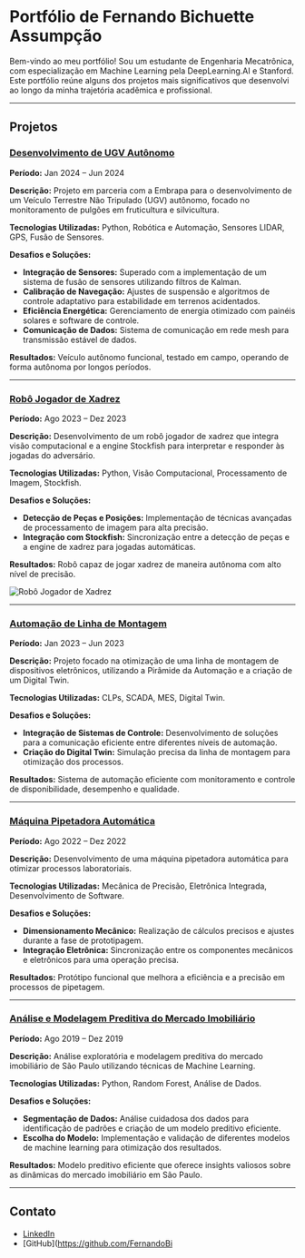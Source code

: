 # Portfólio de Fernando Bichuette Assumpção

Bem-vindo ao meu portfólio! Sou um estudante de Engenharia Mecatrônica, com especialização em Machine Learning pela DeepLearning.AI e Stanford. Este portfólio reúne alguns dos projetos mais significativos que desenvolvi ao longo da minha trajetória acadêmica e profissional.

---

## Projetos

### [Desenvolvimento de UGV Autônomo](https://github.com/pfeinsper/unmaned-ground-vehicle-2024.1)
**Período:** Jan 2024 – Jun 2024

**Descrição:** Projeto em parceria com a Embrapa para o desenvolvimento de um Veículo Terrestre Não Tripulado (UGV) autônomo, focado no monitoramento de pulgões em fruticultura e silvicultura.

**Tecnologias Utilizadas:** Python, Robótica e Automação, Sensores LIDAR, GPS, Fusão de Sensores.

**Desafios e Soluções:**
- **Integração de Sensores:** Superado com a implementação de um sistema de fusão de sensores utilizando filtros de Kalman.
- **Calibração de Navegação:** Ajustes de suspensão e algoritmos de controle adaptativo para estabilidade em terrenos acidentados.
- **Eficiência Energética:** Gerenciamento de energia otimizado com painéis solares e software de controle.
- **Comunicação de Dados:** Sistema de comunicação em rede mesh para transmissão estável de dados.

**Resultados:** Veículo autônomo funcional, testado em campo, operando de forma autônoma por longos períodos.

---

### [Robô Jogador de Xadrez](https://github.com/FernandoBichuette/Projeto-Xadrez.git)
**Período:** Ago 2023 – Dez 2023

**Descrição:** Desenvolvimento de um robô jogador de xadrez que integra visão computacional e a engine Stockfish para interpretar e responder às jogadas do adversário.

**Tecnologias Utilizadas:** Python, Visão Computacional, Processamento de Imagem, Stockfish.

**Desafios e Soluções:**
- **Detecção de Peças e Posições:** Implementação de técnicas avançadas de processamento de imagem para alta precisão.
- **Integração com Stockfish:** Sincronização entre a detecção de peças e a engine de xadrez para jogadas automáticas.

**Resultados:** Robô capaz de jogar xadrez de maneira autônoma com alto nível de precisão.

<img src="img/xadrez.gif" alt="Robô Jogador de Xadrez" style="display: block; margin: 0 auto;">

---

### [Automação de Linha de Montagem](https://github.com/FernandoBichuette/automation_project)
**Período:** Jan 2023 – Jun 2023

**Descrição:** Projeto focado na otimização de uma linha de montagem de dispositivos eletrônicos, utilizando a Pirâmide da Automação e a criação de um Digital Twin.

**Tecnologias Utilizadas:** CLPs, SCADA, MES, Digital Twin.

**Desafios e Soluções:**
- **Integração de Sistemas de Controle:** Desenvolvimento de soluções para a comunicação eficiente entre diferentes níveis de automação.
- **Criação do Digital Twin:** Simulação precisa da linha de montagem para otimização dos processos.

**Resultados:** Sistema de automação eficiente com monitoramento e controle de disponibilidade, desempenho e qualidade.

---

### [Máquina Pipetadora Automática](https://github.com/FernandoBichuette/Projeto-Mecatronico)
**Período:** Ago 2022 – Dez 2022

**Descrição:** Desenvolvimento de uma máquina pipetadora automática para otimizar processos laboratoriais.

**Tecnologias Utilizadas:** Mecânica de Precisão, Eletrônica Integrada, Desenvolvimento de Software.

**Desafios e Soluções:**
- **Dimensionamento Mecânico:** Realização de cálculos precisos e ajustes durante a fase de prototipagem.
- **Integração Eletrônica:** Sincronização entre os componentes mecânicos e eletrônicos para uma operação precisa.

**Resultados:** Protótipo funcional que melhora a eficiência e a precisão em processos de pipetagem.

---

### [Análise e Modelagem Preditiva do Mercado Imobiliário](https://github.com/arthurfc12/Projeto3CDados)
**Período:** Ago 2019 – Dez 2019

**Descrição:** Análise exploratória e modelagem preditiva do mercado imobiliário de São Paulo utilizando técnicas de Machine Learning.

**Tecnologias Utilizadas:** Python, Random Forest, Análise de Dados.

**Desafios e Soluções:**
- **Segmentação de Dados:** Análise cuidadosa dos dados para identificação de padrões e criação de um modelo preditivo eficiente.
- **Escolha do Modelo:** Implementação e validação de diferentes modelos de machine learning para otimização dos resultados.

**Resultados:** Modelo preditivo eficiente que oferece insights valiosos sobre as dinâmicas do mercado imobiliário em São Paulo.

---

## Contato
- [LinkedIn](https://www.linkedin.com/in/fernando-bichuette-assumpcao/)
- [GitHub](https://github.com/FernandoBi
